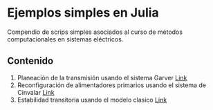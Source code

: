 # Ejemplos simples en Julia

Compendio de scrips simples asociados al curso de métodos computacionales en sistemas eléctricos.

## Contenido

1. Planeación de la transmisión usando el sistema Garver [Link](https://github.com/alejandrogarces/JuliaScripts/tree/main/Garver)
2. Reconfiguración de alimentadores primarios usando el sistema de Cinvalar [Link](https://github.com/alejandrogarces/JuliaScripts/tree/main/Reconfiguracion)
3. Estabilidad transitoria usando el modelo clasico [Link](https://github.com/alejandrogarces/JuliaScripts/tree/main/EstabilidadTransitoria)
